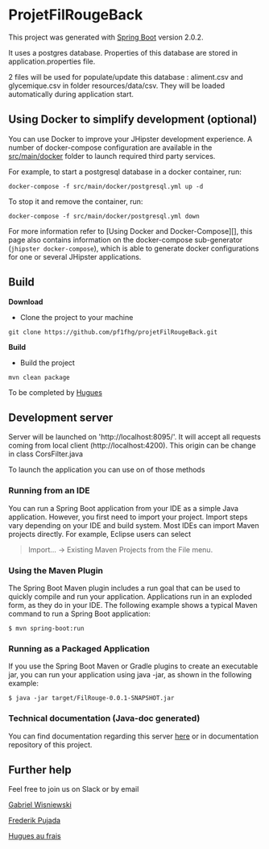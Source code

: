 # ProjetFilRougeBack

This project was generated with [Spring Boot](https://github.com/spring-projects/spring-boot) version 2.0.2.

It uses a postgres database. Properties of this database are stored in application.properties file.

2 files will be used for populate/update this database : aliment.csv and glycemique.csv in folder resources/data/csv.
They will be loaded automatically during application start.

## Using Docker to simplify development (optional)

You can use Docker to improve your JHipster development experience. A number of docker-compose configuration are available in the [src/main/docker](src/main/docker) folder to launch required third party services.

For example, to start a postgresql database in a docker container, run:

    docker-compose -f src/main/docker/postgresql.yml up -d

To stop it and remove the container, run:

    docker-compose -f src/main/docker/postgresql.yml down

For more information refer to [Using Docker and Docker-Compose][], this page also contains information on the docker-compose sub-generator (`jhipster docker-compose`), which is able to generate docker configurations for one or several JHipster applications.

## Build

**Download**
- Clone the project to your machine
```
git clone https://github.com/pf1fhg/projetFilRougeBack.git
```

**Build**

- Build the project
```
mvn clean package
```

To be completed by [Hugues]()

## Development server

Server will be launched on 'http://localhost:8095/'. 
It will accept all requests coming from local client (http://localhost:4200). This origin can be change in class CorsFilter.java

To launch the application you can use on of those methods

### Running from an IDE

You can run a Spring Boot application from your IDE as a simple Java application. However, you first need to import your project. Import steps vary depending on your IDE and build system. Most IDEs can import Maven projects directly. 
For example, Eclipse users can select 
>    Import…​ → Existing Maven Projects from the File menu.


### Using the Maven Plugin
The Spring Boot Maven plugin includes a run goal that can be used to quickly compile and run your application. Applications run in an exploded form, as they do in your IDE. The following example shows a typical Maven command to run a Spring Boot application:

    $ mvn spring-boot:run
    

### Running as a Packaged Application
If you use the Spring Boot Maven or Gradle plugins to create an executable jar, you can run your application using java -jar, as shown in the following example:

    $ java -jar target/FilRouge-0.0.1-SNAPSHOT.jar

### Technical documentation (Java-doc generated)
You can find documentation regarding this server [here](./documentation/index.html) or in documentation repository of this  project.


## Further help

Feel free to join us on Slack or by email

[Gabriel Wisniewski](gabriel.wisniewski@gmail.com)

[Frederik Pujada]()

[Hugues au frais]()
